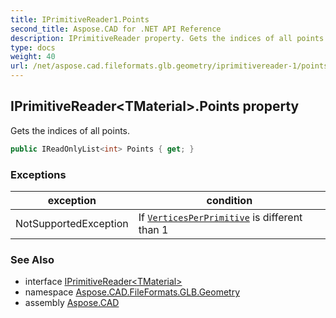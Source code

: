 ```yaml
---
title: IPrimitiveReader1.Points
second_title: Aspose.CAD for .NET API Reference
description: IPrimitiveReader property. Gets the indices of all points
type: docs
weight: 40
url: /net/aspose.cad.fileformats.glb.geometry/iprimitivereader-1/points/
---
```

## IPrimitiveReader&lt;TMaterial&gt;.Points property

Gets the indices of all points.

```csharp
public IReadOnlyList<int> Points { get; }
```

### Exceptions

| exception | condition |
| --- | --- |
| NotSupportedException | If [`VerticesPerPrimitive`](../verticesperprimitive/) is different than 1 |

### See Also

* interface [IPrimitiveReader&lt;TMaterial&gt;](../)
* namespace [Aspose.CAD.FileFormats.GLB.Geometry](../../iprimitivereader-1/)
* assembly [Aspose.CAD](../../../)


